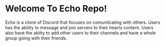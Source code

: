 # Welcome To Echo Repo!

Echo is a clone of Discord that focuses on comunitcating with others. Users has the ability to message and join servers to their hearts content. Users also have
the abilty to add other users to their channels and have a whole group going with their friends.




